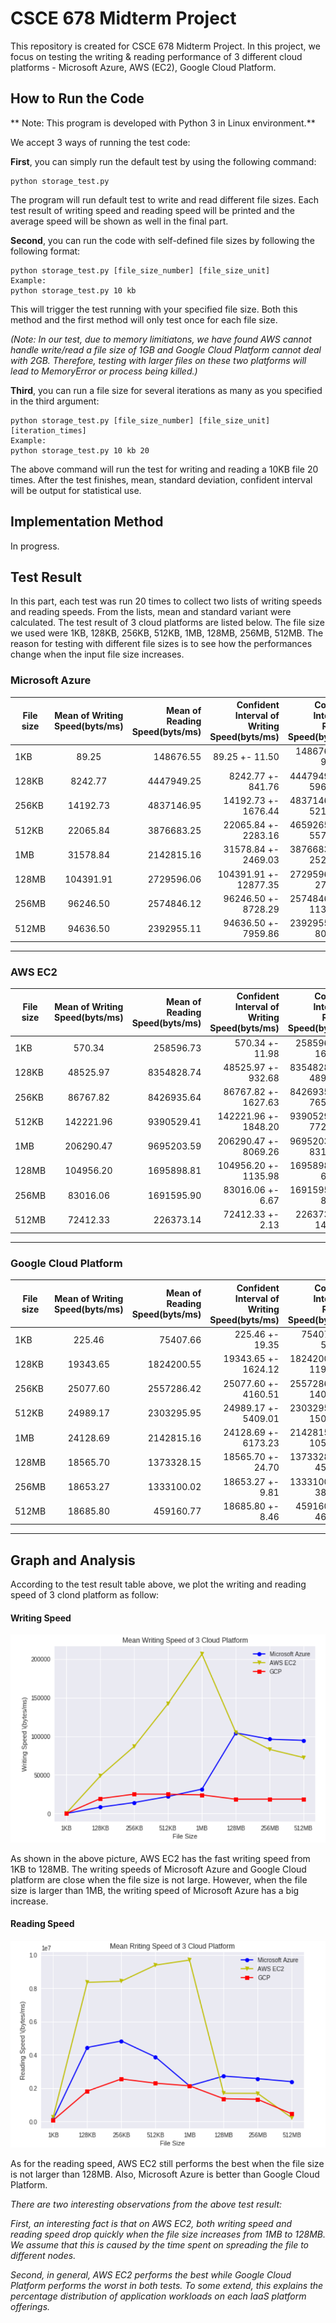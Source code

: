 # CSCE 678 Midterm Project
This repository is created for CSCE 678 Midterm Project. In this project, we focus on testing the writing & reading performance of 3 different cloud platforms - Microsoft Azure, AWS (EC2), Google Cloud Platform. 

## How to Run the Code
** Note: This program is developed with Python 3 in Linux environment.**

We accept 3 ways of running the test code:

<b>First</b>, you can simply run the default test by using the following command:

```
python storage_test.py
```

The program will run default test to write and read different file sizes. Each test result of writing speed and reading speed will be printed and the average speed will be shown as well in the final part.

<b>Second</b>, you can run the code with self-defined file sizes by following the following format:

```
python storage_test.py [file_size_number] [file_size_unit]
Example:
python storage_test.py 10 kb
```
This will trigger the test running with your specified file size. Both this method and the first method will only test once for each file size. 

<i>(Note: In our test, due to memory limitiatons, we have found AWS cannot handle write/read a file size of 1GB and Google Cloud Platform cannot deal with 2GB. Therefore, testing with larger files on these two platforms will lead to MemoryError or process being killed.)</i>

<b>Third</b>, you can run a file size for several iterations as many as you specified in the third argument:

```
python storage_test.py [file_size_number] [file_size_unit] [iteration_times]
Example:
python storage_test.py 10 kb 20
```
The above command will run the test for writing and reading a 10KB file 20 times. After the test finishes, mean, standard deviation, confident interval will be output for statistical use. 

## Implementation Method
In progress.

## Test Result

In this part, each test was run 20 times to collect two lists of writing speeds and reading speeds. From the lists, mean and standard variant were calculated. The test result of 3 cloud platforms are listed below. The file size we used were 1KB, 128KB, 256KB, 512KB, 1MB, 128MB, 256MB, 512MB. The reason for testing with different file sizes is to see how the performances change when the input file size increases.

### Microsoft Azure
| File size     | Mean of Writing Speed(byts/ms) | Mean of Reading Speed(byts/ms) | Confident Interval of Writing Speed(byts/ms) | Confident Interval of Reading Speed(byts/ms) |
| ------------- |:---------------------:| ---------------------:| -------------------------:| -----------------------------------:|
| 1KB           | 89.25 |  148676.55 | 89.25 +- 11.50 | 148676.55 +- 9952.61 | 
| 128KB         | 8242.77 | 4447949.25 | 8242.77 +- 841.76 | 4447949.25 +- 596143.12 |
| 256KB         | 14192.73 | 4837146.95 | 14192.73 +- 1676.44 | 4837146.95 +- 521044.48 |
| 512KB         | 22065.84 | 3876683.25 | 22065.84 +- 2283.16 | 4659265.17 +- 557134.27 |
| 1MB           | 31578.84 | 2142815.16 | 31578.84 +- 2469.03 | 3876683.25 +- 252671.60 |
| 128MB         | 104391.91 | 2729596.06 | 104391.91 +- 12877.35 | 2729596.06 +- 27581.31 |
| 256MB         | 96246.50 | 2574846.12 | 96246.50 +- 8728.29 | 2574846.12 +- 113126.31 |
| 512MB         | 94636.50 | 2392955.11 | 94636.50 +- 7959.86 | 2392955.11 +- 80651.24 |

---
### AWS EC2
| File size     | Mean of Writing Speed(byts/ms) | Mean of Reading Speed(byts/ms) | Confident Interval of Writing Speed(byts/ms) | Confident Interval of Reading Speed(byts/ms) |
| ------------- |:---------------------:| ---------------------:| -------------------------:| -----------------------------------:|
| 1KB           | 570.34  |  258596.73 | 570.34 +- 11.98 | 258596.73 +- 16686.27 | 
| 128KB         | 48525.97  | 8354828.74  | 48525.97 +- 932.68| 8354828.74 +- 489226.22 |
| 256KB         | 86767.82  | 8426935.64 | 86767.82 +- 1627.63 | 8426935.64 +- 765279.19 |
| 512KB         | 142221.96 | 9390529.41 | 142221.96 +- 1848.20 | 9390529.41 +- 772808.56 |
| 1MB           | 206290.47 | 9695203.59 | 206290.47 +- 8069.26 | 9695203.59 +- 831337.86 |
| 128MB         | 104956.20 | 1695898.81 | 104956.20 +- 1135.98 | 1695898.81 +- 6118.87 |
| 256MB         | 83016.06 | 1691595.90 | 83016.06 +- 6.67 | 1691595.90 +- 8854.06 |
| 512MB         | 72412.33 | 226373.14 | 72412.33 +- 2.13 | 226373.14 +- 14417.05 |

---
### Google Cloud Platform

| File size     | Mean of Writing Speed(byts/ms) | Mean of Reading Speed(byts/ms) | Confident Interval of Writing Speed(byts/ms) | Confident Interval of Reading Speed(byts/ms) |
| ------------- |:---------------------:| ---------------------:| -------------------------:| -----------------------------------:|
| 1KB           | 225.46   |  75407.66  |  225.46 +- 19.35    |   75407.66 +- 5420.52   | 
| 128KB         | 19343.65 | 1824200.55 | 19343.65 +- 1624.12 | 1824200.55 +- 119796.68 |
| 256KB         | 25077.60 | 2557286.42 | 25077.60 +- 4160.51 | 2557286.42 +- 140043.40 |
| 512KB         | 24989.17 | 2303295.95 | 24989.17 +- 5409.01 | 2303295.95 +- 150111.19 |
| 1MB           | 24128.69 | 2142815.16 | 24128.69 +- 6173.23 | 2142815.16 +- 105058.95 |
| 128MB         | 18565.70 | 1373328.15 | 18565.70 +- 24.70   | 1373328.15 +- 45172.09  |
| 256MB         | 18653.27 | 1333100.02 | 18653.27 +- 9.81    | 1333100.02 +- 38966.68  |
| 512MB         | 18685.80 | 459160.77 | 18685.80 +- 8.46 | 459160.77 +- 46548.56 |
---

## Graph and Analysis
According to the test result table above, we plot the writing and reading speed of 3 clond platform as follow:
#### Writing Speed
![alt text](https://github.com/czjan23/678projectmidterm/blob/master/pics/Writing%20Speed.PNG?raw=true "Writing Speed")

As shown in the above picture, AWS EC2 has the fast writing speed from 1KB to 128MB. The writing speeds of Microsoft Azure and Google Cloud platform are close when the file size is not large. However, when the file size is larger than 1MB, the writing speed of Microsoft Azure has a big increase.

#### Reading Speed
![alt text](https://github.com/czjan23/678projectmidterm/blob/master/pics/Reading%20Speed.PNG?raw=true "Reading Speed")

As for the reading speed, AWS EC2 still performs the best when the file size is not larger than 128MB. Also, Microsoft Azure is better than Google Cloud Platform. 

<i>There are two interesting observations from the above test result: 

First, an interesting fact is that on AWS EC2, both writing speed and reading speed drop quickly when the file size increases from 1MB to 128MB. We assume that this is caused by the time spent on spreading the file to different nodes.

Second, in general, AWS EC2 performs the best while Google Cloud Platform performs the worst in both tests. To some extend, this explains the percentage distribution of application workloads on each IaaS platform offerings.</i>

